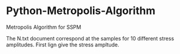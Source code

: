 # Python-Metropolis-Algorithm
Metropolis Algorithm for SSPM

The N.txt document correspond at the samples for 10 different stress amplitudes. First lign give the stress ampltude.
